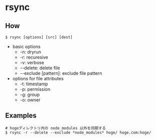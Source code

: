 # rsync

## How

```
$ rsync [options] [src] [dest]
```

- basic options
  - -n: dryrun
  - -r: recuresive
  - -v: verbose
  - --delete: delete file
  - --exclude [pattern]: exclude file pattern
- options for file attributes
  - -t: timestamp
  - -p: permission
  - -g: group
  - -o: owner

## Examples

```
# hogeディレクトリ内の node_modules 以外を同期する
$ rsync -r --delete --exclude *node_modules* hoge/ hoge.com:hoge/
```
